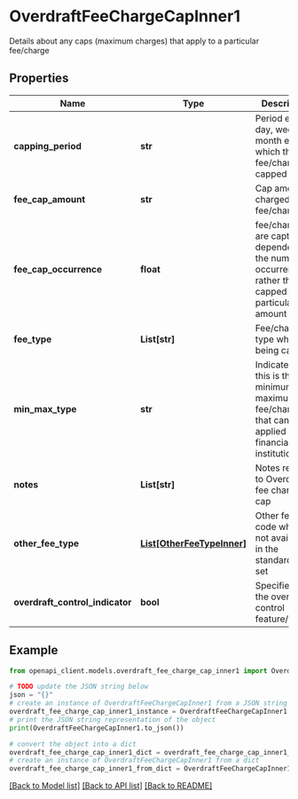 # OverdraftFeeChargeCapInner1

Details about any caps (maximum charges) that apply to a particular fee/charge

## Properties

Name | Type | Description | Notes
------------ | ------------- | ------------- | -------------
**capping_period** | **str** | Period e.g. day, week, month etc. for which the fee/charge is capped | [optional] 
**fee_cap_amount** | **str** | Cap amount charged for a fee/charge | [optional] 
**fee_cap_occurrence** | **float** | fee/charges are captured dependent on the number of occurrences rather than capped at a particular amount | [optional] 
**fee_type** | **List[str]** | Fee/charge type which is being capped | 
**min_max_type** | **str** | Indicates that this is the minimum/ maximum fee/charge that can be applied by the financial institution | 
**notes** | **List[str]** | Notes related to Overdraft fee charge cap | [optional] 
**other_fee_type** | [**List[OtherFeeTypeInner]**](OtherFeeTypeInner.md) | Other fee type code which is not available in the standard code set | [optional] 
**overdraft_control_indicator** | **bool** | Specifies for the overdraft control feature/benefit | [optional] 

## Example

```python
from openapi_client.models.overdraft_fee_charge_cap_inner1 import OverdraftFeeChargeCapInner1

# TODO update the JSON string below
json = "{}"
# create an instance of OverdraftFeeChargeCapInner1 from a JSON string
overdraft_fee_charge_cap_inner1_instance = OverdraftFeeChargeCapInner1.from_json(json)
# print the JSON string representation of the object
print(OverdraftFeeChargeCapInner1.to_json())

# convert the object into a dict
overdraft_fee_charge_cap_inner1_dict = overdraft_fee_charge_cap_inner1_instance.to_dict()
# create an instance of OverdraftFeeChargeCapInner1 from a dict
overdraft_fee_charge_cap_inner1_from_dict = OverdraftFeeChargeCapInner1.from_dict(overdraft_fee_charge_cap_inner1_dict)
```
[[Back to Model list]](../README.md#documentation-for-models) [[Back to API list]](../README.md#documentation-for-api-endpoints) [[Back to README]](../README.md)


